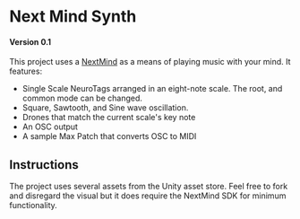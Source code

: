 # Next Mind Synth

#### Version 0.1

This project uses a [NextMind](https://www.next-mind.com/) as a means of playing music with your mind.
It features:

* Single Scale NeuroTags arranged in an eight-note scale. The root, and common mode can be changed.
* Square, Sawtooth, and Sine wave oscillation.
* Drones that match the current scale's key note
* An OSC output
* A sample Max Patch that converts OSC to MIDI

## Instructions

The project uses several assets from the Unity asset store. Feel free to fork and disregard the visual but it
does require the NextMind SDK for minimum functionality.